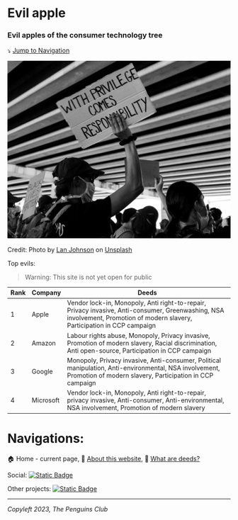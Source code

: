 # Evil apple

### Evil apples of the consumer technology tree

⤵️ [Jump to Navigation](#navigations)


![With privillege comes responsibility](/img/responsibility.jpg)

Credit: Photo by <a href="https://unsplash.com/@lanjohnson?utm_content=creditCopyText&utm_medium=referral&utm_source=unsplash">Lan Johnson</a> on <a href="https://unsplash.com/photos/grayscale-photo-of-woman-holding-sign-aHlZv23P8YQ?utm_content=creditCopyText&utm_medium=referral&utm_source=unsplash">Unsplash</a>

Top evils:

> Warning: This site is not yet open for public


| Rank | Company   | Deeds                                                                                                                                                                      |
| ------ | ----------- | ---------------------------------------------------------------------------------------------------------------------------------------------------------------------------- |
| 1    | Apple     | Vendor lock-in, Monopoly, Anti right-to-repair, Privacy invasive, Anti-consumer, Greenwashing, NSA involvement, Promotion of modern slavery, Participation in CCP campaign |
| 2    | Amazon    | Labour rights abuse, Monopoly, Privacy invasive, Promotion of modern slavery, Racial discrimination, Anti open-source, Participation in CCP campaign                       |
| 3    | Google    | Monopoly, Privacy invasive, Anti-consumer, Political manipulation, Anti-environmental, NSA involvement, Promotion of modern slavery, Participation in CCP campaign         |
| 4    | Microsoft | Vendor lock-in, Monopoly, Anti right-to-repair, privacy invasive, Anti-consumer, Anti-environmental, NSA involvement, Promotion of modern slavery                          |

# Navigations:

🏠 Home - current page, 📖 [About this website](/about), 📢 [What are deeds?](/deeds)

Social: <a href="https://t.me/The_PenguinsClub">![Static Badge](https://img.shields.io/badge/Telegram-join_us-0088CC?logo=telegram&logoColor=white&link=https%3A%2F%2Ft.me%2FThe_PenguinsClub)</a>

Other projects: <a href="https://the-penguins-club.github.io/bd-blockade/">![Static Badge](https://img.shields.io/badge/The_Penguins_Club%2Fbd--blockade-black?logo=github&logoColor=white&link=https%3A%2F%2Fgithub.com%2FThe-Penguins-Club%2Fbd-blockade)</a>

---

*Copyleft 2023, The Penguins Club*
